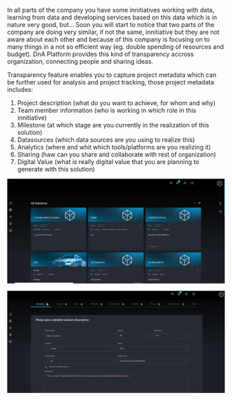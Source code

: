 In all parts of the company you have some innitiatives working with data, learning from data and developing services based on this data which is in nature very good, but...
Soon you will start to notice that two parts of the company are doing very similar, if not the same, innitiative but they are not aware about each other and because of this company is focusing on to many things in a not so efficient way (eg. double spending of resources and budget).
DnA Platform provides this kind of transparency accross organization, connecting people and sharing ideas.

Transparency feature enables you to capture project metadata which can be further used for analysis and project tracking, those project metadata includes:

1. Project description (what do you want to achieve, for whom and why)
2. Team member information (who is working in which role in this innitiative)
3. Milestone (at which stage are you currently in the realization of this solution)
4. Datasources (which data sources are you using to realize this)
5. Analytics (where and whit which tools/platforms are you realizing it)
6. Sharing (haw can you share and collaborate with rest of organization)
7. Digital Value (what is really digital value that you are planning to generate with this solution)

<a name="DnA Platform - Solution transparency - All solutions">
<p align="center">
<img alt="DnA Platform - Solution transparency - All Solutions" src="/docs/images/DnAAllSolutions.png" style="max-width:100%">
</p>
</a>

<a name="DnA Platform - Solution transparency -Create Solution">
<p align="center">
<img alt="DnA Platform - Solution transparency - Create Solution" src="/docs/images/CreateSolution.png" style="max-width:100%">
</p>
</a>
